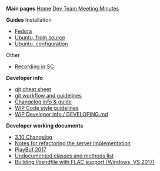 **Main pages**
[Home](https://github.com/supercollider/supercollider/wiki)
[Dev Team Meeting Minutes](https://github.com/supercollider/supercollider/wiki/Dev-Team-Meeting-Minutes)

**Guides**
Installation
* [Fedora](https://github.com/supercollider/supercollider/wiki/Installing-SuperCollider-on-Fedora)
* [Ubuntu, from source](https://github.com/supercollider/supercollider/wiki/Installing-SuperCollider-from-source-on-Ubuntu)
* [Ubuntu, configuration](https://github.com/supercollider/supercollider/wiki/Installing-SuperCollider-on-Ubuntu-systems)

Other

* [Recording in SC](https://github.com/supercollider/supercollider/wiki/Recording-in-SuperCollider-%40WIP%41)

**Developer info**

* [git cheat sheet](https://github.com/supercollider/supercollider/wiki/git-cheat-sheet)
* [git workflow and guidelines](https://github.com/supercollider/supercollider/wiki/git-workflow-and-guidelines)
* [Changelog info & guide](https://github.com/supercollider/supercollider/wiki/Changelog)
* [WIP Code style guidelines](https://github.com/supercollider/supercollider/wiki/%5BWIP%5D-Code-style-guidelines)
* [WIP Developer info / DEVELOPING.md](https://github.com/supercollider/supercollider/wiki/%5BWIP%5D-Developer-info-%40DEVELOPING.md%41)

**Developer working documents**

* [3.10 Changelog](https://github.com/supercollider/supercollider/wiki/Changelog-3.10)
* [Notes for refactoring the server implementation](https://github.com/supercollider/supercollider/wiki/%5BWIP%5D-notes-for-refactoring-the-server-implementation)
* [PlayBuf 2017](https://github.com/supercollider/supercollider/wiki/PlayBuf-2017)
* [Undocumented classes and methods list](https://github.com/supercollider/supercollider/wiki/Undocumented-classes-and-methods-list)
* [Building libsndfile with FLAC support (Windows, VS 2017)](https://github.com/supercollider/supercollider/wiki/Building-libsndfile-with-FLAC-support-%40Windows,-VS-2017%41)